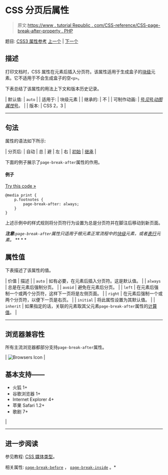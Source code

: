 # CSS 分页后属性

> 原文:[https://www . tutorial Republic . com/CSS-reference/CSS-page-break-after-property . PHP](https://www.tutorialrepublic.com/css-reference/css-page-break-after-property.php)

题目: [CSS3 属性参考](css3-properties.php) [上一个](css-padding-top-property.php) | [下一个](css-page-break-before-property.php)

## 描述

打印文档时，CSS 属性在元素后插入分页符。该属性适用于生成盒子的[块级](../css-tutorial/css-visual-formatting.php#block-level)元素。它不适用于不会生成盒子的空`<p>`。

下表总结了该属性的用法上下文和版本历史记录。

| 默认值: | `auto` |
| 适用于: | 块级元素 |
| 继承的: | 不 |
| 可制作动画: | [号*见*号*动图属性*号](css-animatable-properties.php)。 |
| 版本: | CSS 2，3 |

* * *

## 句法

属性的语法如下所示:

| 分页后: | 自动 &#124; 总 &#124; 避 &#124; 左 &#124; 右 &#124; [初始](../definitions.php#initial) &#124; [继承](../definitions.php#inherit) |

下面的例子展示了`page-break-after`属性的作用。

#### 例子

[Try this code »](../codelab.php?topic=css&file=page-break-after-property "Try this code using online Editor")

```
@media print {
    p.footnotes {
        page-break-after: always;
    }
}
```

上述示例中的样式规则将分页符行为设置为总是分页符并在脚注后移动到新页面。

 ***注意:**`page-break-after`属性只适用于根元素正常流程中的[块级](../css-tutorial/css-visual-formatting.php#block-level)元素，或者[表行](../html-reference/html-tr-tag.php)元素。*  ** * *

## 属性值

下表描述了该属性的值。

| 价值 | 描述 |
| `auto` | 如有必要，在元素后插入分页符。这是默认值。 |
| `always` | 总是在元素后强制分页。 |
| `avoid` | 避免在元素后分页。 |
| `left` | 在元素后强制一个或两个分页符，这样下一页将是左侧页面。 |
| `right` | 在元素后强制一个或两个分页符，以便下一页是右页。 |
| `initial` | 将此属性设置为其默认值。 |
| `inherit` | 如果指定的话，关联的元素取其父元素`page-break-after`属性的[计算值](../definitions.php#computed-value)。 |

* * *

## 浏览器兼容性

所有主流浏览器都部分支持`page-break-after`属性。

| ![Browsers Icon](../Images/e9331123c77668c1832e541c2fca1002.png) | 

## 基本支持——

*   火狐 1+
*   谷歌浏览器 1+
*   Internet Explorer 4+
*   苹果 Safari 1.2+
*   歌剧 7+

 |

* * *

## 进一步阅读

参见教程: [CSS 媒体类型](../css-tutorial/css-media-types.php)。

相关属性: [`page-break-before`](css-page-break-before-property.php) ， [`page-break-inside`](css-page-break-inside-property.php) 。*